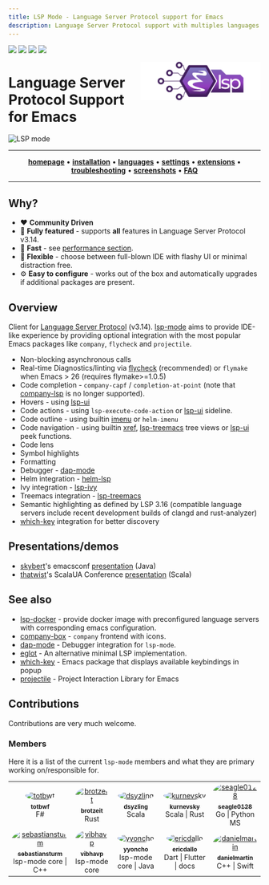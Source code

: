 ```yaml
---
title: LSP Mode - Language Server Protocol support for Emacs
description: Language Server Protocol support with multiples languages support for Emacs
---
```


[![](https://melpa.org/packages/lsp-mode-badge.svg)](https://melpa.org/#/lsp-mode)
[![](https://stable.melpa.org/packages/lsp-mode-badge.svg)](https://stable.melpa.org/#/lsp-mode)
[![](https://badges.gitter.im/emacs-lsp/lsp-mode.svg)](https://gitter.im/emacs-lsp/lsp-mode)
[![](https://github.com/ibizaman/lsp-mode/workflows/CI/badge.svg)](https://github.com/ibizaman/lsp-mode/actions?query=workflow%3ACI)


<img src="examples/logo.png" width="240" align="right">

Language Server Protocol Support for Emacs
=========================================

![LSP mode](examples/head.png)

<hr>
<p align="center">
  <a href="https://emacs-lsp.github.io/lsp-mode"><strong>homepage</strong></a> • 
  <a href="https://emacs-lsp.github.io/lsp-mode/page/installation"><strong>installation</strong></a> • 
  <a href="https://emacs-lsp.github.io/lsp-mode/page/languages"><strong>languages</strong></a> • 
  <a href="https://emacs-lsp.github.io/lsp-mode/page/settings"><strong>settings</strong></a> • 
  <a href="https://emacs-lsp.github.io/lsp-mode/page/extensions"><strong>extensions</strong></a> • 
  <a href="https://emacs-lsp.github.io/lsp-mode/page/troubleshooting"><strong>troubleshooting</strong></a> • 
  <a href="https://emacs-lsp.github.io/lsp-mode/page/gallery"><strong>screenshots</strong></a> • 
  <a href="https://emacs-lsp.github.io/lsp-mode/page/faq"><strong>FAQ</strong></a>
</p>
<hr>

## Why?

  - :heart: **Community Driven**
  - :gem: **Fully featured** - supports **all** features in Language Server Protocol v3.14.
  - :rocket: **Fast** - see [performance section](https://emacs-lsp.github.io/lsp-mode/page/performance).
  - :star2: **Flexible** - choose between full-blown IDE with flashy UI or minimal distraction free.
  - :gear: **Easy to configure** - works out of the box and automatically upgrades if additional packages are present.

## Overview

Client for [Language Server
Protocol](https://github.com/Microsoft/language-server-protocol/)
(v3.14). [lsp-mode](https://emacs-lsp.github.io/lsp-mode) aims to
provide IDE-like experience by providing optional integration with the
most popular Emacs packages like `company`, `flycheck` and `projectile`.

  - Non-blocking asynchronous calls
  - Real-time Diagnostics/linting via
    [flycheck](https://github.com/flycheck/flycheck) (recommended) or
    `flymake` when Emacs \> 26 (requires flymake\>=1.0.5)
  - Code completion - `company-capf` / `completion-at-point` (note that
    [company-lsp](https://github.com/tigersoldier/company-lsp) is no
    longer supported).
  - Hovers - using [lsp-ui](https://emacs-lsp.github.io/lsp-ui)
  - Code actions - using `lsp-execute-code-action` or
    [lsp-ui](https://emacs-lsp.github.io/lsp-ui) sideline.
  - Code outline - using builtin
    [imenu](https://www.gnu.org/software/emacs/manual/html_node/emacs/Imenu.html)
    or `helm-imenu`
  - Code navigation - using builtin
    [xref](https://www.gnu.org/software/emacs/manual/html_node/emacs/Xref.html),
    [lsp-treemacs](https://github.com/emacs-lsp/lsp-treemacs) tree views
    or [lsp-ui](https://emacs-lsp.github.io/lsp-ui) peek functions.
  - Code lens
  - Symbol highlights
  - Formatting
  - Debugger - [dap-mode](https://emacs-lsp.github.io/dap-mode/)
  - Helm integration -
    [helm-lsp](https://github.com/emacs-lsp/helm-lsp/)
  - Ivy integration - [lsp-ivy](https://github.com/emacs-lsp/lsp-ivy/)
  - Treemacs integration -
    [lsp-treemacs](https://github.com/emacs-lsp/lsp-treemacs)
  - Semantic highlighting as defined by LSP 3.16 (compatible language servers include recent development builds of clangd and rust-analyzer)
  - [which-key](https://github.com/justbur/emacs-which-key/) integration
    for better discovery

## Presentations/demos

  - [skybert](https://github.com/skybert)'s emacsconf
    [presentation](https://media.emacsconf.org/2019/19.html) (Java)
  - [thatwist](https://github.com/thatwist)'s ScalaUA Conference
    [presentation](https://www.youtube.com/watch?v=x7ey0ifcqAg&feature=youtu.be)
    (Scala)

## See also

  - [lsp-docker](https://github.com/emacs-lsp/lsp-docker/) - provide
    docker image with preconfigured language servers with corresponding
    emacs configuration.
  - [company-box](https://github.com/sebastiencs/company-box/) -
    `company` frontend with icons.
  - [dap-mode](https://github.com/emacs-lsp/dap-mode) - Debugger
    integration for `lsp-mode`.
  - [eglot](https://github.com/joaotavora/eglot) - An alternative
    minimal LSP implementation.
  - [which-key](https://github.com/justbur/emacs-which-key/) - Emacs
    package that displays available keybindings in popup
  - [projectile](https://github.com/bbatsov/projectile/) - Project
    Interaction Library for Emacs

## Contributions

Contributions are very much welcome.

### Members

Here it is a list of the current `lsp-mode` members and what they are
primary working on/responsible for.

<table id="emacs-lsp-members">
  <tr>
    <td align="center">
      <div>
        <a href="https://github.com/totbwf">
          <img src="https://github.com/totbwf.png" width="100px;" style="border-radius: 50%;" alt="totbwf"/>
          <br/>
          <sub><b>totbwf</b></sub>
        </a>
        <br/>
        F#
      </div>
    </td>
    <td align="center">
      <div>
        <a href="https://github.com/brotzeit">
          <img src="https://github.com/brotzeit.png" width="100px;" style="border-radius: 50%;" alt="brotzeit"/>
          <br/>
          <sub><b>brotzeit</b></sub>
        </a>
        <br/>
        Rust
      </div>
    </td>
    <td align="center">
      <div>
        <a href="https://github.com/dsyzling">
          <img src="https://github.com/dsyzling.png" width="100px;" style="border-radius: 50%;" alt="dsyzling"/>
          <br/>
          <sub><b>dsyzling</b></sub>
        </a>
        <br/>
        Scala
      </div>
    </td>
    <td align="center">
      <div>
        <a href="https://github.com/kurnevsky">
          <img src="https://github.com/kurnevsky.png" width="100px;" style="border-radius: 50%;" alt="kurnevsky"/>
          <br/>
          <sub><b>kurnevsky</b></sub>
        </a>
        <br/>
        Scala | Rust
      </div>
    </td>
    <td align="center">
      <div>
        <a href="https://github.com/seagle0128">
          <img src="https://github.com/seagle0128.png" width="100px;" style="border-radius: 50%;" alt="seagle0128"/>
          <br/>
          <sub><b>seagle0128</b></sub>
        </a>
        <br/>
        Go | Python MS
      </div>
    </td>
  </tr>
  <tr>
    <td align="center">
      <div>
        <a href="https://github.com/sebastiansturm">
          <img src="https://github.com/sebastiansturm.png" width="100px;" style="border-radius: 50%;" alt="sebastiansturm"/>
          <br/>
          <sub><b>sebastiansturm</b></sub>
        </a>
        <br/>
        lsp-mode core | C++
      </div>
    </td>
    <td align="center">
      <div>
        <a href="https://github.com/vibhavp">
          <img src="https://github.com/vibhavp.png" width="100px;" style="border-radius: 50%;" alt="vibhavp"/>
          <br/>
          <sub><b>vibhavp</b></sub>
        </a>
        <br/>
        lsp-mode core
      </div>
    </td>
    <td align="center">
      <div>
        <a href="https://github.com/yyoncho">
          <img src="https://github.com/yyoncho.png" width="100px;" style="border-radius: 50%;" alt="yyoncho"/>
          <br/>
          <sub><b>yyoncho</b></sub>
        </a>
        <br/>
        lsp-mode core | Java
        </div>
    </td>
    <td align="center">
      <div>
        <a href="https://github.com/ericdallo">
          <img src="https://github.com/ericdallo.png" width="100px;" style="border-radius: 50%;" alt="ericdallo"/>
          <br/>
          <sub><b>ericdallo</b></sub>
        </a>
        <br/>
        Dart | Flutter | docs
      </div>
    </td>
    <td align="center">
      <div>
        <a href="https://github.com/danielmartin">
          <img src="https://github.com/danielmartin.png" width="100px;" style="border-radius: 50%;" alt="danielmartin"/>
          <br/>
          <sub><b>danielmartin</b></sub>
        </a>
        <br/>
        C++ | Swift
      </div>
    </td>
  </tr>
</table>
